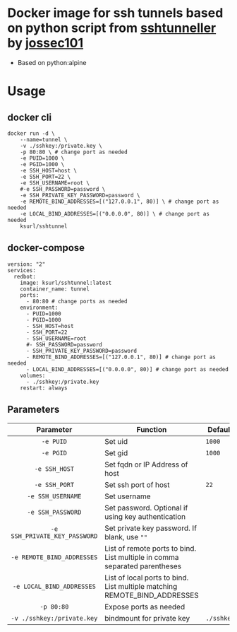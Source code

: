 # Docker image for ssh tunnels based on python script from [sshtunneller](https://github.com/jossec101/sshtunneller) by [jossec101](https://github.com/jossec101)

* Based on python:alpine

# Usage

## docker cli

    docker run -d \
        --name=tunnel \
        -v ./sshkey:/private.key \
        -p 80:80 \ # change port as needed
        -e PUID=1000 \
        -e PGID=1000 \
        -e SSH_HOST=host \
        -e SSH_PORT=22 \
        -e SSH_USERNAME=root \
        #-e SSH_PASSWORD=password \
        -e SSH_PRIVATE_KEY_PASSWORD=password \
        -e REMOTE_BIND_ADDRESSES=[("127.0.0.1", 80)] \ # change port as needed
        -e LOCAL_BIND_ADDRESSES=[("0.0.0.0", 80)] \ # change port as needed
        ksurl/sshtunnel

## docker-compose 

    version: "2"
    services:
      redbot:
        image: ksurl/sshtunnel:latest
        container_name: tunnel
        ports:
          - 80:80 # change ports as needed
        environment:
          - PUID=1000
          - PGID=1000
          - SSH_HOST=host
          - SSH_PORT=22
          - SSH_USERNAME=root
          #- SSH_PASSWORD=password
          - SSH_PRIVATE_KEY_PASSWORD=password
          - REMOTE_BIND_ADDRESSES=[("127.0.0.1", 80)] # change port as needed
          - LOCAL_BIND_ADDRESSES=[("0.0.0.0", 80)] # change port as needed
        volumes:
          - ./sshkey:/private.key
        restart: always

## Parameters

| Parameter | Function | Default |
| :----: | --- | --- |
| `-e PUID` | Set uid | `1000` |
| `-e PGID` | Set gid | `1000` |
| `-e SSH_HOST` | Set fqdn or IP Address of host | |
| `-e SSH_PORT` | Set ssh port of host | `22` |
| `-e SSH_USERNAME` | Set username | |
| `-e SSH_PASSWORD` | Set password. Optional if using key authentication | | 
| `-e SSH_PRIVATE_KEY_PASSWORD` | Set private key password. If blank, use `""` | |
| `-e REMOTE_BIND_ADDRESSES` | List of remote ports to bind. List multiple in comma separated parentheses | |
| `-e LOCAL_BIND_ADDRESSES` | List of local ports to bind. List multiple matching REMOTE_BIND_ADDRESSES | |
| `-p 80:80` | Expose ports as needed | |
| `-v ./sshkey:/private.key` | bindmount for private key | `./sshkey` |
